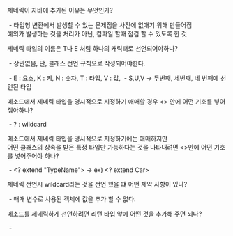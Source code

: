 제네릭이 자바에 추가된 이유는 무엇인가?

&nbsp;- 타입형 변환에서 발생할 수 있는 문제점을 사전에 없애기 위해 만들어짐  
        예외가 발생하는 것을 처리가 아닌, 컴파일 할때 점검 할 수 있도록 한 것

제네릭 타입의 이름은 T나 E 처럼 하나의 캐릭터로 선언되어야하나?

&nbsp;- 상관없음, 단, 클래스 선언 규칙으로 작성되어야한다.

&nbsp;- E : 요소, K : 키, N : 숫자, T : 타입, V : 값, 
&nbsp;- S,U,V -> 두번쨰, 세번째, 네 번쨰에 선언된 타입

메소드에서 제네릭 타입을 명시적으로 지정하기 애매할 경우 <> 안에 어떤 기호를 넣어줘야하나?

&nbsp;- ? : wildcard

메소드에서 제네릭 타입을 명시적으로 지정하기에는 애매하지만  
어떤 클래스의 상속을 받은 특정 타입만 가능하다는 것을 나타내려면 <>안에 어떤 기호를 넣어주어야 하나?  

&nbsp;- <? extend "TypeName"> -> ex) <? extend Car>

제네릭 선언시 wildcard라는 것을 선언 했을 떄 어떤 제약 사항이 있나?

&nbsp;- 매개 변수로 사용된 객체에 값을 추가 할 수 없다.

메소드를 제네릭하게 선언하려면 리턴 타입 앞에 어떤 것을 추가해 주면 되나?

&nbsp;- <T>

